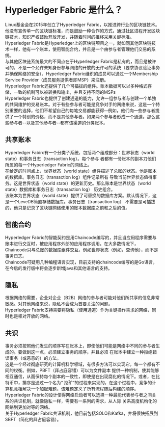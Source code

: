 # Hyperledger Fabric 是什么？
  Linux基金会在2015年创立了Hyperledger Fabric，以推进跨行业的区块链技术。他没有宣传单一的区块链标准，而是鼓励一种合作的方式，通过社区进程开发区块链技术，知识产权鼓励开放开发，并随着时间的推移采用关键标准。<br/>
  Hyperledger Fabric是Hyperledger上的区块链项目之一，就如同其他区块链技术一样，他有一个账本，使用智能合约，并且是一个由参与者管理他们交易的系统。<br/>
  与其他区块链系统最大的不同点在于Hyperledger Fabric是私有的，而且是被许可的，不是一个允许未知身份参与网络的开放的无许可的系统（要求协议验证事务并确保网络的安全），Hyperledger Fabric组织的成员可以通过一个Membership Service Provider（成员服务提供者即MSP）来注册。<br/>
  Hyperledger Fabric还提供了几个可插拔的组件。账本数据可以以多种格式存储，一致的机制可以被转换和输出，并且支持不同的MSPs<br/>
  Hyperledger Fabric也提供了创建通道的能力，允许一组参与者与创建一个单独的共同维护的交易账本。对于有些参与者可能是竞争对手的网络来说，这是一个特别重要的选择，他们不希望自己的每笔交易都能获得--例如，他们向一些参与者提供了一个特别的价格，而不是其他参与者。如果两个参与者形成一个通道，那么这些参与者--以及其他参与者--都有该渠道的分类账本。<br/> 
## 共享账本
  Hyperledger Fabirc有一个分类子系统，包括两个组成部分：世界状态（world state）和事务日志（transaction log）。每个参与
  者都有一份账本的副本刀他们所属的每一个Hyperledger Fabric的网络上。<br/>
  在给定的时间点上，世界状态（world state）组件描述了总账的状态。他是账本的数据库。事务日志（transaction log）组件记录所有
  导致当前世界状态值得事务。这是世界状态（world state）的更新历史。那么账本是世界状态（world state）数据库和事务日志（transaction log）
  历史组合。<br/>
  该账本为世界状态（world state）提供了可替换的数据库方案。默认情况下，这是一个LeveDB简直存储数据库。事务日志（transaction log）
  不需要是可插拔的，他只是记录了区块链网络使用的账本数据库之前和之后的值。
## 智能合约
  Hyperledger Fabric的智能契约是用Chaincode编写的，并且当应用程序需要与账本进行交互时，被应用程序外部的应用程序调用。在大多数情况下，
  Chaincode只与总账的数据库组件交互，例如世界状态（例如，查询他），而不是事务日志。<br/>
  Chaincode可疑用几种编程语言实现，目前支持的chaincode编写的是Go语言，在今后的发行版中将会逐步新增java和其他语言的支持。<br/>
## 隐私
  根据网络的需要，企业对企业（B2B）网络的参与者可能对他们所共享的信息非常敏感。对其他网络来说，隐私不会成为首要关注的问题。<br/>
  Hyperledger Fabric支持需要将隐私（使用通道）作为关键操作需求的网络，同时也是相对开放的网络。<br/>
## 共识
  事务必须按照他们发生的顺序写在账本上，即使他们可能是网络中不同的参与者生成的。要做到这一点，必须建立事务的顺序，并且必须
  在账本中建立一种拒绝错误事务（或恶意的）的方法。<br/>
  这是一个经过彻底研究的计算机科学领域，有很多方法可以实现它，每一个都有不同的权衡。例如，PBFT（拜占庭容错）可以为文件副本
  提供一种机制，使其能够相互通信，从而保持每个副本的一致性，即使是在出现腐化的情况下。或者，在比特币中，排序是通过一个名为“
  挖矿”的过程来实现的，在这个过程中，竞争的计算机竞相解决一个加密难题，该难题定义了所有流程随后构建的顺序。<br/>
  Hyperledger Fabric的设计使得网络启动者可以选择一种最能代表参与者之间关系的共识机制，就像隐私一样，需要有一系列的需求，从人际
  关系高度机构化的网络到更加对等的网络。<br/>
  关于Hyperledger Fabric共识机制，他目前包括SOLO和Kafka，并将很快拓展到SBFT（简化的拜占庭容错）。<br/>
  
  
  
